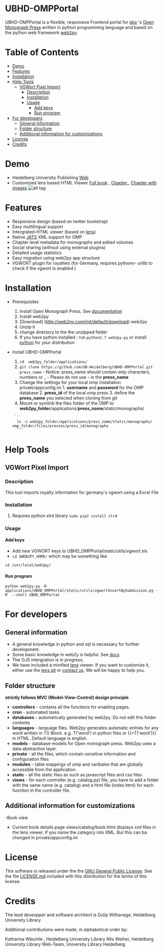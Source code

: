 # UBHD-OMPPortal
UBHD-OMPPortal is a flexible, responsive Frontend portal for [pkp](https://pkp.sfu.ca/) 's [Open Monograph Press](https://pkp.sfu.ca/omp/)  written in python programming language and  based on the python web framework [web2py](http://www.web2py.com).

Table of Contents
=================
  * [Demo](#demo)
  * [Features](#features)
  * [Installation](#installation)
  * [Help Tools](#help-tools)
    * [VGWort Pixel Import](#vgwort-pixel-import)
      * [Description](#description)
      * [Installation](#installation-1)
      * [Usage](#usage)
        * [Add keys](#add-keys)
        * [Run program](#run-program)
  * [For developers](#for-developers)
    * [General information](#general-information)
    * [Folder structure](#folder-structure)
    * [Additional information for customizations](#additional-information-for-customizations)
  * [License](#license)
  * [Credits](#Credits)

# Demo
- Heidelberg University Publishing  [Web](http://heiup.uni-heidelberg.de/)
- Customized lens based HTML Viewer [Full book](http://heiup.uni-heidelberg.de/UBHD_OMPPortal/reader/index/43/43-68-231-1-10-20151008.xml) ,  [Chapter ](http://heiup.uni-heidelberg.de/reader/index/43/43-69-209-1-10-20150717.xml) ,  [Chapter with images](http://heiup.uni-heidelberg.de/reader/index/43/43-69-220-1-10-20150723.xml#figures)
![alt tag](static/images/UBHD-OMPPortal.png)

# Features
- Responsive design (based on twitter bootstrap)
- Easy multilingual support
- Intergrated-HTML viewer (based on [lens](https://github.com/elifesciences/lens/))
- Native [JATS](http://jats.nlm.nih.gov/) XML support for OMP
- Chapter level metadata for monographs and edited volumes
- Social sharing  (without using external plugins)
- Detailed usage statistics
- Easy migration using web2py app structure
- VGWORT plugin for royalties (for Germany, requires pythonn- urllib to check if the vgwort is enabled )

# Installation
- Prerequisites
    1. Install Open Monograph Press. See [documentation](http://pkp.sfu.ca/omp/README)
    2. Install web2py
     1. [Download] (http://web2py.com/init/default/download) web2py
     2. Unzip it
     3. change directory to the the unzipped folder
     4. If you have python installed : run ```python2.7 web2py.py``` or install [python](https://www.python.org/downloads/release/python-2710/) for your distribution
- Install UBHD-OMPPortal
     1. ```cd  web2py_folder/applications/```
     2. ```git clone https://github.com/UB-Heidelberg/UBHD-OMPPortal.git press_name```
       - Notice:  press_name *should* contain only characters, numbers or _
       - Please do not use **-** in the **press_name**
     3. Change the settings for your local omp installation private/appconfig.ini
       1. **username** and **password** for the OMP database
       2. **press_id** of the local omp press
       3. define the **press_name** you selected when cloning from git
     4. Mount or symlink the files folder of the OMP  to **web2py_folder**/applications/**press_name**/static/monographs/

       ```
        ln -s web2py_folder/applications/press_name/static/monographs/ omp_folder/files/presses/press_id/monographs
        ```

# Help Tools
##  VGWort Pixel Import
### Description
 This tool imports royalty information for germany's vgwort using a Excel File
### Installation
  1. Requires python xlrd  library ```sudo pip2 install xlrd```

### Usage

#### Add keys
 - Add new VGWORT keys to  UBHD_OMPPortal/static/utils/vgwort.xls
 - ``` cd $WEB2PY_HOME/ ``` 
 which may be something like 
 ``` 
 cd /usr/local/web2py/ 
 ```

#### Run program
  ```
  python web2py.py -R  applications/UBHD_OMPPortal/static/utils/vgwortInsertBySubmission.py -M  --shell UBHD_OMPPortal 
  ```

# For developers

## General information
 - A general knowledge in python  and sql is necessary for further development.
 - Some  basic knowledge in web2y is helpful. See [docs](http://web2py.com)
 - The OJS intergration is  in progress.
 - We have included a minified [lens](https://github.com/elifesciences/lens/) viewer. If you want to customize it, either use the [lens git](https://github.com/elifesciences/lens/)  or  [contact us](mailto:dulip.withanage@gmail.com). We will be happy to help you.

## Folder structure
**strictly follows MVC (Model-View-Control) design principle**

 - **controllers** - contains all the functions for  enabling pages.
 - **cron** - automated tasks
 - **databases** - automatically generated by web2py. Do not edit this folder contents
 - **languages** -  language files. Web2py generates automatic entries for any word written in T() Block.  e.g. T('word') in python files or {{=T('word')}} in HTML. Default language is english.
 - **models** - database models for Open monograph press. Web2py uses a  data abstraction layer.
 - **private** - all the files, which contain sensitive information and configuration files
 - **modules** - table mappings of omp and varibales that are globally accessible from the application.
 - **static** - all the static files as such as javascript files and css files.
 - **views** - for each controller (e.g. catalog.py) file, you have to  add a folder  with the same name   (e.g. catalog) and a html file  (index.html) for each function in the controller file.

## Additional information for customizations
-Book view
  - Current book details page views/catalog/book.html  displays xml files in  the lens viewer, if you name the category into  XML. But this can ba changed in private/appconfig.ini

# License
This software is released under the the [GNU General Public License](LICENSE.md).
See the file [LICENSE.md](LICENSE.md) included with this distribution for the terms of this license.

# Credits
The lead deveopper and software architect is Dulip Withanage, Heidelberg University Library

Additional contributions were made, in alphabetical order by:

Katharina Wäschle , Heidelberg University Library
Nils Weiher,  Heidelberg University Library
Web-Team, University Library Heidelberg

